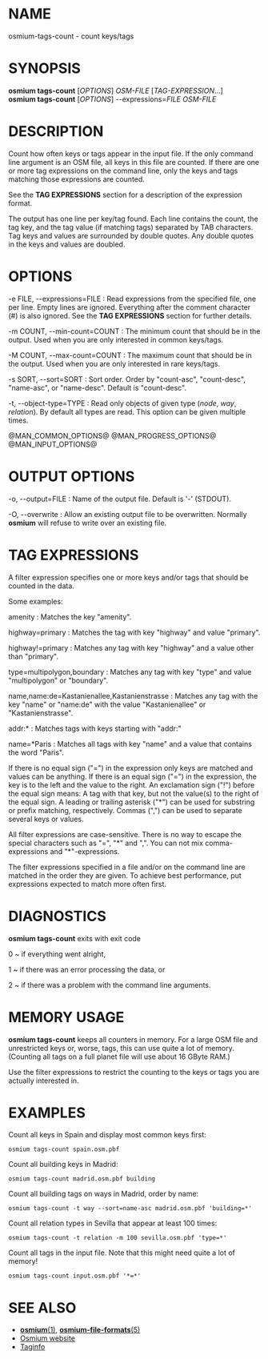
# NAME

osmium-tags-count - count keys/tags


# SYNOPSIS

**osmium tags-count** \[*OPTIONS*\] *OSM-FILE* [*TAG-EXPRESSION*...]\
**osmium tags-count** \[*OPTIONS*\] \--expressions=*FILE* *OSM-FILE*


# DESCRIPTION

Count how often keys or tags appear in the input file. If the only command line
argument is an OSM file, all keys in this file are counted. If there are one or
more tag expressions on the command line, only the keys and tags matching those
expressions are counted.

See the **TAG EXPRESSIONS** section for a description of the expression format.

The output has one line per key/tag found. Each line contains the count, the
tag key, and the tag value (if matching tags) separated by TAB characters.
Tag keys and values are surrounded by double quotes. Any double quotes in the
keys and values are doubled.


# OPTIONS

-e FILE, \--expressions=FILE
:   Read expressions from the specified file, one per line. Empty lines are
    ignored. Everything after the comment character (#) is also ignored. See
    the **TAG EXPRESSIONS** section for further details.

-m COUNT, \--min-count=COUNT
:   The minimum count that should be in the output. Used when you are only
    interested in common keys/tags.

-M COUNT, \--max-count=COUNT
:   The maximum count that should be in the output. Used when you are only
    interested in rare keys/tags.

-s SORT, \--sort=SORT
:   Sort order. Order by "count-asc", "count-desc", "name-asc", or "name-desc".
    Default is "count-desc".

-t, \--object-type=TYPE
:   Read only objects of given type (*node*, *way*, *relation*).
    By default all types are read. This option can be given multiple times.

@MAN_COMMON_OPTIONS@
@MAN_PROGRESS_OPTIONS@
@MAN_INPUT_OPTIONS@

# OUTPUT OPTIONS

-o, \--output=FILE
:   Name of the output file. Default is '-' (STDOUT).

-O, \--overwrite
:   Allow an existing output file to be overwritten. Normally **osmium** will
    refuse to write over an existing file.


# TAG EXPRESSIONS

A filter expression specifies one or more keys and/or tags that should be
counted in the data.

Some examples:

amenity
:   Matches the key "amenity".

highway=primary
:   Matches the tag with key "highway" and value "primary".

highway!=primary
:   Matches any tag with key "highway" and a value other than "primary".

type=multipolygon,boundary
:   Matches any tag with key "type" and value "multipolygon" or "boundary".

name,name:de=Kastanienallee,Kastanienstrasse
:   Matches any tag with the key "name" or "name:de" with the value
    "Kastanienallee" or "Kastanienstrasse".

addr:\*
:   Matches tags with keys starting with "addr:"

name=\*Paris
:   Matches all tags with key "name" and a value that contains the word
    "Paris".

If there is no equal sign ("=") in the expression only keys are matched and
values can be anything. If there is an equal sign ("=") in the expression, the
key is to the left and the value to the right. An exclamation sign ("!") before
the equal sign means: A tag with that key, but not the value(s) to the right of
the equal sign. A leading or trailing asterisk ("\*") can be used for substring
or prefix matching, respectively. Commas (",") can be used to separate several
keys or values.

All filter expressions are case-sensitive. There is no way to escape the
special characters such as "=", "\*" and ",". You can not mix
comma-expressions and "\*"-expressions.

The filter expressions specified in a file and/or on the command line are
matched in the order they are given. To achieve best performance, put
expressions expected to match more often first.


# DIAGNOSTICS

**osmium tags-count** exits with exit code

0
  ~ if everything went alright,

1
  ~ if there was an error processing the data, or

2
  ~ if there was a problem with the command line arguments.


# MEMORY USAGE

**osmium tags-count** keeps all counters in memory. For a large OSM file
and unrestricted keys or, worse, tags, this can use quite a lot of memory.
(Counting all tags on a full planet file will use about 16 GByte RAM.)

Use the filter expressions to restrict the counting to the keys or tags
you are actually interested in.


# EXAMPLES

Count all keys in Spain and display most common keys first:

    osmium tags-count spain.osm.pbf

Count all building keys in Madrid:

    osmium tags-count madrid.osm.pbf building

Count all building tags on ways in Madrid, order by name:

    osmium tags-count -t way --sort=name-asc madrid.osm.pbf 'building=*'

Count all relation types in Sevilla that appear at least 100 times:

    osmium tags-count -t relation -m 100 sevilla.osm.pbf 'type=*'

Count all tags in the input file. Note that this might need quite a lot of
memory!

    osmium tags-count input.osm.pbf '*=*'

# SEE ALSO

* [**osmium**(1)](osmium.html), [**osmium-file-formats**(5)](osmium-file-formats.html)
* [Osmium website](https://osmcode.org/osmium-tool/)
* [Taginfo](https://github.com/taginfo/taginfo/)

